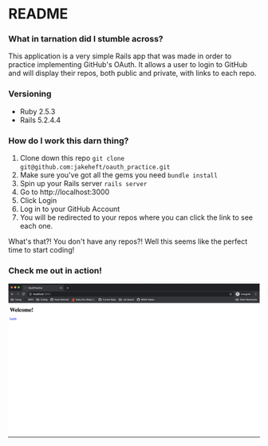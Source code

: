 # README

### What in tarnation did I stumble across?
This application is a very simple Rails app that was made in order to practice implementing GitHub's OAuth. It allows a user to login to GitHub and will display their repos, both public and private, with links to each repo.

### Versioning
- Ruby 2.5.3
- Rails 5.2.4.4

### How do I work this darn thing?
1. Clone down this repo 
`git clone git@github.com:jakeheft/oauth_practice.git`
2. Make sure you've got all the gems you need
   `bundle install`
3. Spin up your Rails server
`rails server`
4. Go to http://localhost:3000
5. Click Login
6. Log in to your GitHub Account
7. You will be redirected to your repos where you can click the link to see each one.

What's that?! You don't have any repos?! Well this seems like the perfect time to start coding!

### Check me out in action!
![functionality gif](/public/oauth.gif)